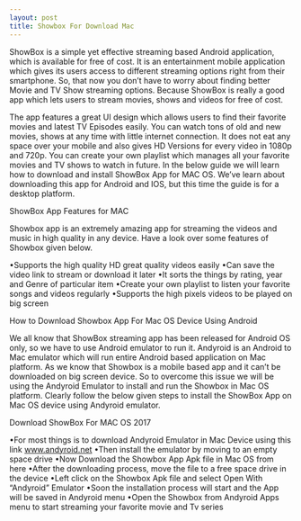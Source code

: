 ```yaml
---
layout: post
title: Showbox For Download Mac
---
```


ShowBox is a simple yet effective streaming based Android application, which is available for free of cost. It is an entertainment mobile application which gives its users access to different streaming options right from their smartphone. So, that now you don’t have to worry about finding better Movie and TV Show streaming options. Because ShowBox is really a good app which lets users to stream movies, shows and videos for free of cost.

The app features a great UI design which allows users to find their favorite movies and latest TV Episodes easily. You can watch tons of old and new movies, shows at any time with little internet connection. It does not eat any space over your mobile and also gives HD Versions for every video in 1080p and 720p. You can create your own playlist which manages all your favorite movies and TV shows to watch in future.
In the below guide we will learn how to download and install ShowBox App for MAC OS. We’ve learn about downloading this app for Android and IOS, but this time the guide is for a desktop platform.

ShowBox App Features for MAC

Showbox app is an extremely amazing app for streaming the videos and music in high quality in any device. Have a look over some features of Showbox given below.

•Supports the high quality HD great quality videos easily
•Can save the video link to stream or download it later
•It sorts the things by rating, year and Genre of particular item
•Create your own playlist to listen your favorite songs and videos regularly
•Supports the high pixels videos to be played on big screen

How to Download Showbox App For Mac OS Device Using Android

We all know that ShowBox streaming app has been released for Android OS only, so we have to use Android emulator to run it. Andyroid is an Android to Mac emulator which will run entire Android based application on Mac platform. As we know that Showbox is a mobile based app and it can’t be downloaded on big screen device. So to overcome this issue we will be using the Andyroid Emulator to install and run the Showbox in Mac OS platform. Clearly follow the below given steps to install the ShowBox App on Mac OS device using Andyroid emulator.

Download ShowBox For MAC OS 2017

•For most things is to download Andyroid Emulator in Mac Device using this link www.andyroid.net
•Then install the emulator by moving to an empty space drive
•Now Download the Showbox App Apk file in Mac OS from here
•After the downloading process, move the file to a free space drive in the device
•Left click on the Showbox Apk file and select Open With “Andyroid” Emulator
•Soon the installation process will start and the App will be saved in Andyroid menu
•Open the Showbox from Andyroid Apps menu to start streaming your favorite movie and Tv series

